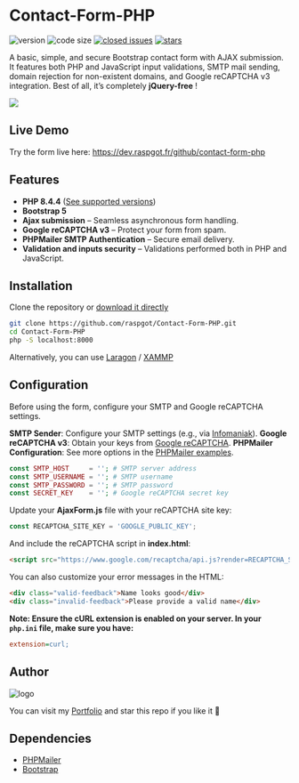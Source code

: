 # Contact-Form-PHP

![version](https://img.shields.io/badge/version-1.3.3-blue.svg) ![code size](https://img.shields.io/github/languages/code-size/raspgot/Contact-Form-PHP) [![closed issues](https://img.shields.io/github/issues-closed-raw/raspgot/Contact-Form-PHP)](https://github.com/raspgot/Contact-Form-PHP/issues?q=is%3Aissue+is%3Aclosed)
[![stars](https://img.shields.io/github/stars/raspgot/Contact-Form-PHP?style=social)](https://github.com/raspgot/Contact-Form-PHP/stargazers)

A basic, simple, and secure Bootstrap contact form with AJAX submission. It features both PHP and JavaScript input validations, SMTP mail sending, domain rejection for non-existent domains, and Google reCAPTCHA v3 integration. Best of all, it’s completely **jQuery-free** !

![](https://dev.raspgot.fr/github/contact-form-php/gif_github_1.2.0.gif)

## Live Demo

Try the form live here: https://dev.raspgot.fr/github/contact-form-php

## Features

-   **PHP 8.4.4** ([See supported versions](https://www.php.net/supported-versions.php))
-   **Bootstrap 5**
-   **Ajax submission** – Seamless asynchronous form handling.
-   **Google reCAPTCHA v3** – Protect your form from spam.
-   **PHPMailer SMTP Authentication** – Secure email delivery.
-   **Validation and inputs security** – Validations performed both in PHP and JavaScript.

## Installation

Clone the repository or [download it directly](https://github.com/raspgot/Contact-Form-PHP/archive/master.zip)

```bash
git clone https://github.com/raspgot/Contact-Form-PHP.git
cd Contact-Form-PHP
php -S localhost:8000
```

Alternatively, you can use [Laragon](https://laragon.org) / [XAMMP](https://www.apachefriends.org)

## Configuration

Before using the form, configure your SMTP and Google reCAPTCHA settings.

**SMTP Sender**: Configure your SMTP settings (e.g., via [Infomaniak](https://www.infomaniak.com/fr/hebergement/web-et-mail/hebergement-mail)).
**Google reCAPTCHA v3**: Obtain your keys from [Google reCAPTCHA](https://www.google.com/recaptcha/intro/v3.html).
**PHPMailer Configuration**: See more options in the [PHPMailer examples](https://github.com/PHPMailer/PHPMailer/tree/master/examples).

```php
const SMTP_HOST     = ''; # SMTP server address
const SMTP_USERNAME = ''; # SMTP username
const SMTP_PASSWORD = ''; # SMTP password
const SECRET_KEY    = ''; # Google reCAPTCHA secret key
```

Update your **AjaxForm.js** file with your reCAPTCHA site key:

```javascript
const RECAPTCHA_SITE_KEY = 'GOOGLE_PUBLIC_KEY';
```

And include the reCAPTCHA script in **index.html**:

```html
<script src="https://www.google.com/recaptcha/api.js?render=RECAPTCHA_SITE_KEY"></script>
```

You can also customize your error messages in the HTML:

```html
<div class="valid-feedback">Name looks good</div>
<div class="invalid-feedback">Please provide a valid name</div>
```

**Note: Ensure the cURL extension is enabled on your server. In your `php.ini` file, make sure you have:**

```ini
extension=curl;
```

## Author

![logo](https://dev.raspgot.fr/github/contact-form-php/raspgot-blue.png)

You can visit my [Portfolio](https://raspgot.fr) and star this repo if you like it 🤖

## Dependencies

-   [PHPMailer](https://github.com/PHPMailer/PHPMailer)
-   [Bootstrap](https://github.com/twbs/bootstrap)
